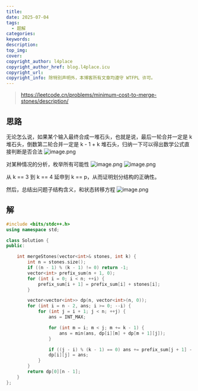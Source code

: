 ```yaml
---
title: 
date: 2025-07-04
tags:
  - 题解
categories: 
keywords: 
description: 
top_img: 
cover: 
copyright_author: l4place
copyright_author_href: blog.l4place.icu
copyright_url: 
copyright_info: 除特別声明外，本博客所有文章均遵守 WTFPL 许可。
---
```

> https://leetcode.cn/problems/minimum-cost-to-merge-stones/description/

## 思路
无论怎么说，如果某个输入最终合成一堆石头，也就是说，最后一轮合并一定是 k 堆石头，倒数第二轮合并一定是 k - 1 + k 堆石头，归纳一下可以得出数学公式直接判断是否合法
![image.png](https://l4p-bucket-1.oss-cn-shenzhen.aliyuncs.com/img/20250704200337138.png)

对某种情况的分析，枚举所有可能性
![image.png](https://l4p-bucket-1.oss-cn-shenzhen.aliyuncs.com/img/20250704201128346.png)
![image.png](https://l4p-bucket-1.oss-cn-shenzhen.aliyuncs.com/img/20250704201433215.png)

从 k == 3 到 k == 4 延申到 k == p，从而证明划分结构的正确性。

然后，总结出问题子结构含义，和状态转移方程
![image.png](https://l4p-bucket-1.oss-cn-shenzhen.aliyuncs.com/img/20250704202038652.png)


## 解
```cpp
#include <bits/stdc++.h>
using namespace std;

class Solution {
public:

    int mergeStones(vector<int>& stones, int k) {
        int n = stones.size();
        if ((n - 1) % (k - 1) != 0) return -1;
        vector<int> prefix_sum(n + 1, 0);
        for (int i = 0; i < n; ++i) {
            prefix_sum[i + 1] = prefix_sum[i] + stones[i];
        }

        vector<vector<int>> dp(n, vector<int>(n, 0));
        for (int i = n - 2, ans; i >= 0; --i) {
            for (int j = i + 1; j < n; ++j) {
                ans = INT_MAX;

                for (int m = i; m < j; m += k - 1) {
                    ans = min(ans, dp[i][m] + dp[m + 1][j]);
                }

                if ((j - i) % (k - 1) == 0) ans += prefix_sum[j + 1] - prefix_sum[i];
                dp[i][j] = ans;
            }
        }
        return dp[0][n - 1];
    }
};
```